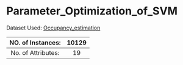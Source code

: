 # Parameter_Optimization_of_SVM

Dataset Used: [Occupancy_estimation](https://archive.ics.uci.edu/ml/machine-learning-databases/00640/)

| NO. of Instances: | 10129 |
| :---:             |:---:  |
| No. of Attributes:|19     |
